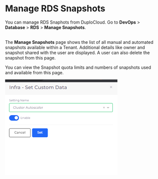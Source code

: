 # Manage RDS Snapshots

You can manage RDS Snaphots from DuploCloud. Go to **DevOps** > **Database** > **RDS** > **Manage Snapshots**.

\
The **Manage Snapshots** page shows the list of all manual and automated snapshots available within a Tenant. Additional details like owner and snapshot shared with the user are displayed. A user can also  delete the snapshot from this page.

You can view the Snapshot quota limits and numbers of snapshots used and available from this page.

![RDS Manage Snapshot screen](<../../../.gitbook/assets/image (15) (1).png>)

